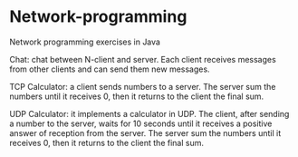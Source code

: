 # Network-programming

Network programming exercises in Java

Chat: chat between N-client and server. Each client receives messages from other clients and can send them new messages.

TCP Calculator: a client sends numbers to a server. The server sum the numbers until it receives 0, then it returns to the client the final sum.

UDP Calculator: it implements a calculator in UDP. The client, after sending a number to the server, waits for 10 seconds until it receives a positive answer of reception from the server. The server sum the numbers until it receives 0, then it returns to the client the final sum.